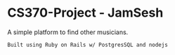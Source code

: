 # CS370-Project - JamSesh

A simple platform to find other musicians.

``Built using Ruby on Rails w/ PostgresSQL and nodejs``